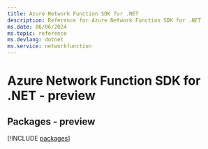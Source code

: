 ```yaml
---
title: Azure Network Function SDK for .NET
description: Reference for Azure Network Function SDK for .NET
ms.date: 06/06/2024
ms.topic: reference
ms.devlang: dotnet
ms.service: networkfunction
---
```

# Azure Network Function SDK for .NET - preview
## Packages - preview
[!INCLUDE [packages](network-function-index.md)]
